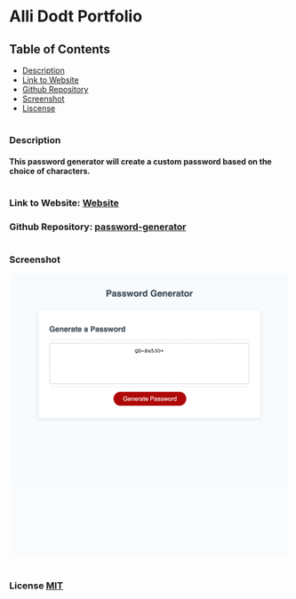 
# Alli Dodt Portfolio

## Table of Contents
- [Description](#description)
- [Link to Website](#website-link)
- [Github Repository](#github-repo)
- [Screenshot](#screenshot)
- [Liscense](#license)


#
#
### Description
#### This password generator will create a custom password based on the choice of characters. 


#
<a id="website-link"></a>

### Link to Website: [Website](https://adodt.github.io/password-gen/)

<a id="github-repo"></a>

### Github Repository: [password-generator](https://github.com/adodt/password-gen)

#
### Screenshot 
<div align="center">
<img src="assets/adodt-screenshot.png" width ="500px"/>
</div>

<a id="license"></a>

#
### License [MIT](http://choosealicense.com/licenses/mit/)
